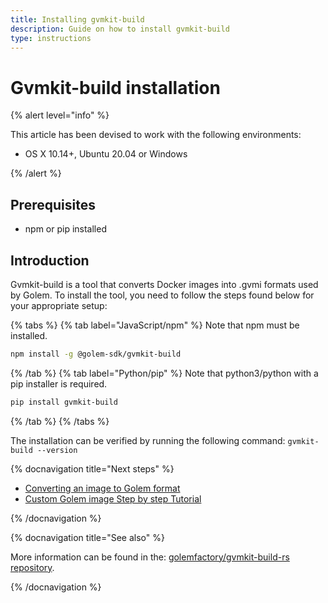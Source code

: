 ```yaml
---
title: Installing gvmkit-build
description: Guide on how to install gvmkit-build
type: instructions
---
```


# Gvmkit-build installation

{% alert level="info" %}

This article has been devised to work with the following environments:

- OS X 10.14+, Ubuntu 20.04 or Windows

{% /alert %}

## Prerequisites

- npm or pip installed

## Introduction

Gvmkit-build is a tool that converts Docker images into .gvmi formats used by Golem. To install the tool, you need to follow the steps found below for your appropriate setup:

{% tabs %}
{% tab label="JavaScript/npm" %}
Note that npm must be installed.

```bash
npm install -g @golem-sdk/gvmkit-build
```

{% /tab %}
{% tab label="Python/pip" %}
Note that python3/python with a pip installer is required.

```bash
pip install gvmkit-build
```

{% /tab %}
{% /tabs %}

The installation can be verified by running the following command: `gvmkit-build --version`

{% docnavigation title="Next steps" %}

- [Converting an image to Golem format](/docs/creators/javascript/examples/tools/converting-docker-image-to-golem-format)
- [Custom Golem image Step by step Tutorial](/docs/creators/javascript/tutorials/building-custom-image)

{% /docnavigation %}

{% docnavigation title="See also" %}

More information can be found in the: [golemfactory/gvmkit-build-rs repository](https://github.com/golemfactory/gvmkit-build-rs).

{% /docnavigation %}
